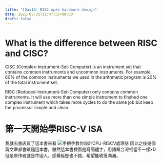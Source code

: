 ```yaml
---
title: "[Day16] RISC open hardware design"
date: 2021-08-31T11:47:55+08:00
draft: false
---
```


# What is the difference between RISC and CISC?

CISC (Complex-Instrument-Set-Computer) is an instrument set that contains common instruments and uncommon instruments. For example, 80% of the common instruments we used in the arithmetic program is 20% of the total instrument set.

RISC (Reduced-Instrument-Set-Computer) only contains common instruments. It will use more than one simple instrument to finshed one complex instrument which takes more cycles to do the same job but keep the processor simple and clean.

# 第一天開始學RISC-V ISA

我就去書店買了這本書來看 ![手把手教你設計CPU-RISCV處理器](https://cf-assets2.tenlong.com.tw/products/images/000/119/652/original/51KU7JzDTlL.jpg?1527073409)
因此之後幾個篇文章都會跟隨這本書，雖然這本書裡面是寫簡體字，用語跟台灣相當不一樣xD 但是原作者就是中國人，感覺經歷也不錯，希望能收穫滿滿。